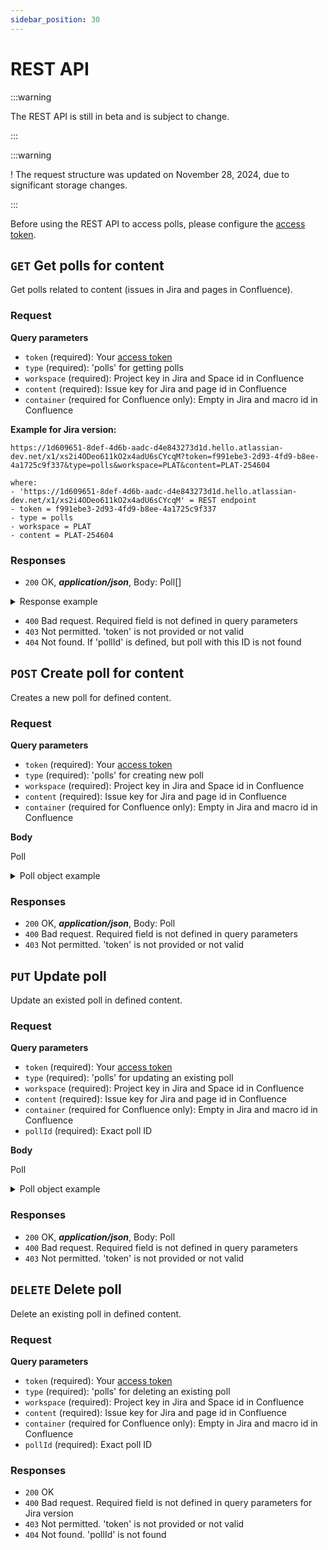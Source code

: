 ```yaml
---
sidebar_position: 30
---
```


# REST API

:::warning

The REST API is still in beta and is subject to change.

:::

:::warning

! The request structure was updated on November 28, 2024, due to significant storage changes.

:::

Before using the REST API to access polls, please configure the [access token](../access-tokens/index.md).


## `GET` Get polls for content

Get polls related to content (issues in Jira and pages in Confluence).


### Request

**Query parameters**

- `token` (required): Your [access token](../access-tokens/index.md)
- `type` (required): 'polls' for getting polls
- `workspace` (required): Project key in Jira and Space id in Confluence
- `content` (required): Issue key for Jira and page id in Confluence
- `container` (required for Confluence only): Empty in Jira and macro id in Confluence

**Example for Jira version:**

```
https://1d609651-8def-4d6b-aadc-d4e843273d1d.hello.atlassian-dev.net/x1/xs2i4ODeo611kO2x4adU6sCYcqM?token=f991ebe3-2d93-4fd9-b8ee-4a1725c9f337&type=polls&workspace=PLAT&content=PLAT-254604

where:
- 'https://1d609651-8def-4d6b-aadc-d4e843273d1d.hello.atlassian-dev.net/x1/xs2i4ODeo611kO2x4adU6sCYcqM' = REST endpoint
- token = f991ebe3-2d93-4fd9-b8ee-4a1725c9f337
- type = polls
- workspace = PLAT
- content = PLAT-254604
```

### Responses

- `200` OK, ***application/json***, Body: Poll[]

<details>
<summary>Response example</summary>
<p>

```json
[
    {
        "settings": {
            "allowSelectionOfMultipleOptions": false,
            "resultsVisibility": "alwaysPublic",
            "endDate": "",
            "hideAbsoluteNumbers": false,
            "allowRevote": false,
            "saveParticipantNames": false,
            "closePollOnEndDate": false,
            "allowComment": false
        },
        "options": [
            {
                "id": "1",
                "title": "⭐",
                "order": 0
            },
            {
                "id": "2",
                "title": "⭐⭐",
                "order": 1
            },
            {
                "id": "3",
                "title": "⭐⭐⭐",
                "order": 2
            },
            {
                "id": "4",
                "title": "⭐⭐⭐⭐",
                "order": 3
            },
            {
                "id": "5",
                "title": "⭐⭐⭐⭐⭐",
                "order": 4
            }
        ],
        "description": "Simple scoring from 1 to 5 stars",
        "id": "ee9107b5-5041-4c15-8c76-f14404fa1fad",
        "title": "Stars from ⭐ to ⭐⭐⭐⭐⭐"
    }
]

```
</p>
</details>

- `400` Bad request. Required field is not defined in query parameters
- `403` Not permitted. 'token' is not provided or not valid
- `404` Not found. If 'pollId' is defined, but poll with this ID is not found


## `POST` Create poll for content

Creates a new poll for defined content.

### Request

**Query parameters**

- `token` (required): Your [access token](../access-tokens/index.md)
- `type` (required): 'polls' for creating new poll
- `workspace` (required): Project key in Jira and Space id in Confluence
- `content` (required): Issue key for Jira and page id in Confluence
- `container` (required for Confluence only): Empty in Jira and macro id in Confluence

**Body**

Poll

<details>
<summary>Poll object example</summary>
<p>

```json
{
  "settings": {
    "allowSelectionOfMultipleOptions": false,
    "resultsVisibility": "alwaysPublic",
    "endDate": "",
    "hideAbsoluteNumbers": false,
    "allowRevote": false,
    "saveParticipantNames": false,
    "closePollOnEndDate": false,
    "allowComment": false
  },
  "options": [
    {
      "id": "1",
      "title": "⭐",
      "order": 0
    },
    {
      "id": "2",
      "title": "⭐⭐",
      "order": 1
    },
    {
        "id": "3",
        "title": "⭐⭐⭐",
        "order": 2
    },
    {
        "id": "4",
        "title": "⭐⭐⭐⭐",
        "order": 3
    },
    {
        "id": "5",
        "title": "⭐⭐⭐⭐⭐",
        "order": 4
    }
  ],
  "description": "Simple scoring from 1 to 5 stars",
  "title": "Stars from ⭐ to ⭐⭐⭐⭐⭐"
}
```
</p>
</details>


### Responses

- `200` OK, ***application/json***, Body: Poll
- `400` Bad request. Required field is not defined in query parameters
- `403` Not permitted. 'token' is not provided or not valid


## `PUT` Update poll

Update an existed poll in defined content.

### Request

**Query parameters**

- `token` (required): Your [access token](../access-tokens/index.md)
- `type` (required): 'polls' for updating an existing poll
- `workspace` (required): Project key in Jira and Space id in Confluence
- `content` (required): Issue key for Jira and page id in Confluence
- `container` (required for Confluence only): Empty in Jira and macro id in Confluence
- `pollId` (required): Exact poll ID

**Body**

Poll

<details>
<summary>Poll object example</summary>
<p>

```json
{
  "settings": {
    "allowSelectionOfMultipleOptions": false,
    "resultsVisibility": "alwaysPublic",
    "endDate": "",
    "hideAbsoluteNumbers": false,
    "allowRevote": false,
    "saveParticipantNames": false,
    "closePollOnEndDate": false,
    "allowComment": false
  },
  "options": [
    {
      "id": "1",
      "title": "⭐",
      "order": 0
    },
    {
      "id": "2",
      "title": "⭐⭐",
      "order": 1
    },
    {
        "id": "3",
        "title": "⭐⭐⭐",
        "order": 2
    },
    {
        "id": "4",
        "title": "⭐⭐⭐⭐",
        "order": 3
    },
    {
        "id": "5",
        "title": "⭐⭐⭐⭐⭐",
        "order": 4
    }
  ],
  "description": "Simple scoring from 1 to 5 stars",
  "title": "Stars from ⭐ to ⭐⭐⭐⭐⭐",
  "id": "ee9107b5-5041-4c15-8c76-f14404fa1fad"
}
```
</p>
</details>


### Responses

- `200` OK, ***application/json***, Body: Poll
- `400` Bad request. Required field is not defined in query parameters
- `403` Not permitted. 'token' is not provided or not valid


## `DELETE` Delete poll

Delete an existing poll in defined content.

### Request

**Query parameters**

- `token` (required): Your [access token](../access-tokens/index.md)
- `type` (required): 'polls' for deleting an existing poll
- `workspace` (required): Project key in Jira and Space id in Confluence
- `content` (required): Issue key for Jira and page id in Confluence
- `container` (required for Confluence only): Empty in Jira and macro id in Confluence
- `pollId` (required): Exact poll ID

### Responses

- `200` OK
- `400` Bad request. Required field is not defined in query parameters for Jira version
- `403` Not permitted. 'token' is not provided or not valid
- `404` Not found. 'pollId' is not found